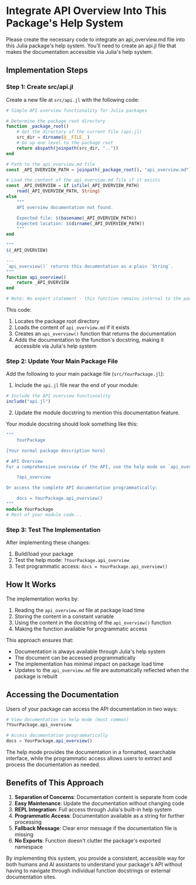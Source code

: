 # Integrate API Overview Into This Package's Help System

Please create the necessary code to integrate an api_overview.md file into this Julia package's help system. You'll need to create an api.jl file that makes the documentation accessible via Julia's help system.

## Implementation Steps

### Step 1: Create src/api.jl

Create a new file at `src/api.jl` with the following code:

```julia
# Simple API overview functionality for Julia packages

# Determine the package root directory
function _package_root()
    # Get the directory of the current file (api.jl)
    src_dir = dirname(@__FILE__)
    # Go up one level to the package root
    return abspath(joinpath(src_dir, ".."))
end

# Path to the api_overview.md file
const _API_OVERVIEW_PATH = joinpath(_package_root(), "api_overview.md")

# Load the content of the api_overview.md file if it exists
const _API_OVERVIEW = if isfile(_API_OVERVIEW_PATH)
    read(_API_OVERVIEW_PATH, String)
else
    """
    API overview documentation not found.

    Expected file: $(basename(_API_OVERVIEW_PATH))
    Expected location: $(dirname(_API_OVERVIEW_PATH))
    """
end

"""
$(_API_OVERVIEW)

---
`api_overview()` returns this documentation as a plain `String`.
"""
function api_overview()
    return _API_OVERVIEW
end

# Note: No export statement - this function remains internal to the package
```

This code:
1. Locates the package root directory
2. Loads the content of `api_overview.md` if it exists
3. Creates an `api_overview()` function that returns the documentation
4. Adds the documentation to the function's docstring, making it accessible via Julia's help system

### Step 2: Update Your Main Package File

Add the following to your main package file (`src/YourPackage.jl`):

1. Include the `api.jl` file near the end of your module:

```julia
# Include the API overview functionality
include("api.jl")
```

2. Update the module docstring to mention this documentation feature.

Your module docstring should look something like this:

```julia
"""
    YourPackage

[Your normal package description here]

# API Overview
For a comprehensive overview of the API, use the help mode on `api_overview`:

    ?api_overview

Or access the complete API documentation programmatically:

    docs = YourPackage.api_overview()
"""
module YourPackage
# Rest of your module code...
```

### Step 3: Test The Implementation

After implementing these changes:

1. Build/load your package
2. Test the help mode: `?YourPackage.api_overview`
3. Test programmatic access: `docs = YourPackage.api_overview()`

## How It Works

The implementation works by:

1. Reading the `api_overview.md` file at package load time
2. Storing the content in a constant variable
3. Using the content in the docstring of the `api_overview()` function
4. Making the function available for programmatic access

This approach ensures that:
- Documentation is always available through Julia's help system
- The document can be accessed programmatically
- The implementation has minimal impact on package load time
- Updates to the `api_overview.md` file are automatically reflected when the package is rebuilt

## Accessing the Documentation

Users of your package can access the API documentation in two ways:

```julia
# View documentation in help mode (most common)
?YourPackage.api_overview

# Access documentation programmatically
docs = YourPackage.api_overview()
```

The help mode provides the documentation in a formatted, searchable interface, while the programmatic access allows users to extract and process the documentation as needed.

## Benefits of This Approach

1. **Separation of Concerns**: Documentation content is separate from code
2. **Easy Maintenance**: Update the documentation without changing code
3. **REPL Integration**: Full access through Julia's built-in help system
4. **Programmatic Access**: Documentation available as a string for further processing
5. **Fallback Message**: Clear error message if the documentation file is missing
6. **No Exports**: Function doesn't clutter the package's exported namespace

By implementing this system, you provide a consistent, accessible way for both humans and AI assistants to understand your package's API without having to navigate through individual function docstrings or external documentation sites.